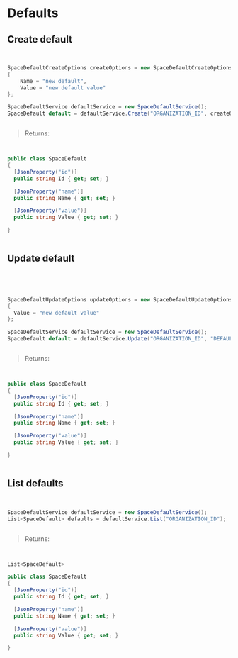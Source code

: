 # Defaults

## Create default
```shell

```

```javascript

```

```csharp
SpaceDefaultCreateOptions createOptions = new SpaceDefaultCreateOptions
{
    Name = "new default",
    Value = "new default value"
};

SpaceDefaultService defaultService = new SpaceDefaultService();
SpaceDefault default = defaultService.Create("ORGANIZATION_ID", createOptions);
```

```php

```


> Returns:

```shell
```

```javascript
```

```csharp
public class SpaceDefault
{
  [JsonProperty("id")]
  public string Id { get; set; }

  [JsonProperty("name")]
  public string Name { get; set; }

  [JsonProperty("value")]
  public string Value { get; set; }

}
```

```php

```

## Update default
```shell

```

```javascript

```

```csharp


SpaceDefaultUpdateOptions updateOptions = new SpaceDefaultUpdateOptions
{
  Value = "new default value"
};

SpaceDefaultService defaultService = new SpaceDefaultService();
SpaceDefault default = defaultService.Update("ORGANIZATION_ID", "DEFAULT_ID", updateOptions);
```

```php

```


> Returns:

```shell
```

```javascript
```

```csharp
public class SpaceDefault
{
  [JsonProperty("id")]
  public string Id { get; set; }

  [JsonProperty("name")]
  public string Name { get; set; }

  [JsonProperty("value")]
  public string Value { get; set; }

}
```

```php

```

## List defaults
```shell

```

```javascript

```

```csharp
SpaceDefaultService defaultService = new SpaceDefaultService();
List<SpaceDefault> defaults = defaultService.List("ORGANIZATION_ID");
```

```php

```


> Returns:

```shell
```

```javascript
```

```csharp
List<SpaceDefault>

public class SpaceDefault
{
  [JsonProperty("id")]
  public string Id { get; set; }

  [JsonProperty("name")]
  public string Name { get; set; }

  [JsonProperty("value")]
  public string Value { get; set; }

}
```

```php

```


